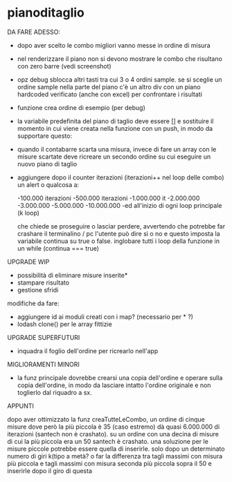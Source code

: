 # pianoditaglio

DA FARE ADESSO:

- dopo aver scelto le combo migliori vanno messe in ordine di misura 

- nel renderizzare il piano non si devono mostrare le combo che risultano con zero barre (vedi screenshot) 

- opz debug sblocca altri tasti tra cui 3 o 4 ordini sample. se si sceglie un ordine sample nella parte del piano c'è un altro div con un piano hardcoded verificato (anche con excel) per confrontare i risultati 

- funzione crea ordine di esempio (per debug)
- la variabile predefinita del piano di taglio deve essere [] e sostituire il momento in cui viene creata nella funzione con un push, in modo da supportare questo: 
- quando il contabarre scarta una misura, invece di fare un array con le misure scartate deve ricreare un secondo ordine su cui eseguire un nuovo piano di taglio
- aggiungere dopo il counter iterazioni (iterazioni++ nel loop delle combo) un alert o qualcosa a:
    
    -100.000 iterazioni
    -500.000 iterazioni
    -1.000.000 it
    -2.000.000
    -3.000.000
    -5.000.000
    -10.000.000
    -ed all'inizio di ogni loop principale (k loop)

    che chiede se proseguire o lasciar perdere, avvertendo che potrebbe far crashare il terminalino / pc
    l'utente può dire sì o no e questo imposta la variabile continua su true o false. inglobare tutti i loop della funzione in un while (continua === true)

UPGRADE WIP

- possibilità di eliminare misure inserite*
- stampare risultato
- gestione sfridi

modifiche da fare:

- aggiungere id ai moduli creati con i map? (necessario per * ?)
- lodash clone() per le array fittizie

UPGRADE SUPERFUTURI

- inquadra il foglio dell'ordine per ricrearlo nell'app

MIGLIORAMENTI MINORI

- la funz principale dovrebbe crearsi una copia dell'ordine e operare sulla copia dell'ordine, in modo da lasciare intatto l'ordine originale e non
toglierlo dal riquadro a sx.

APPUNTI

dopo aver ottimizzato la funz creaTutteLeCombo, un ordine di cinque misure dove però la più piccola è 35 (caso estremo) dà quasi 6.000.000 di iterazioni (santech non è crashato). su un ordine con una decina di misure di cui la più piccola era un 50 santech è crashato.
una soluzione per le misure piccole potrebbe essere quella di inserirle. solo dopo un determinato numero di giri k(tipo a metà? o far la differenza tra tagli massimi con misura più piccola e tagli massimi con misura seconda più piccola sopra il 50 e inserirle dopo il giro di questa
